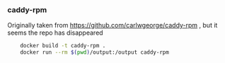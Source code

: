 ### caddy-rpm

Originally taken from https://github.com/carlwgeorge/caddy-rpm , but it seems
the repo has disappeared

```sh
    docker build -t caddy-rpm .
    docker run --rm $(pwd)/output:/output caddy-rpm
```
